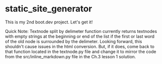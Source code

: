 # static_site_generator
This is my 2nd boot.dev project. Let's get it!

Quick Note: Textnode split by delimeter function currently returns textnodes with empty strings at the beginning or end of the list if the first or last word of the old node is surrounded by the delimeter. Looking forward, this shouldn't cause issues in the html conversion. But, if it does, come back to that function located in the textnode.py file and change it to mirror the code from the src/inline_markdown.py file in the Ch.3 lesson 1 solution.